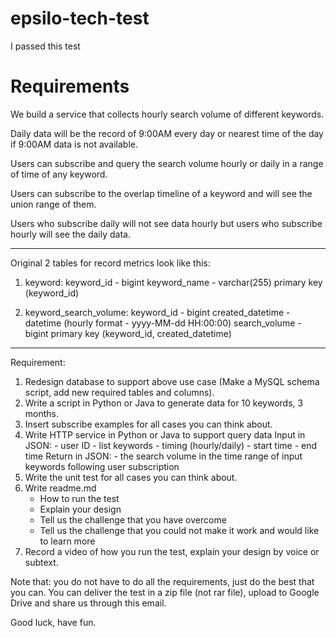 # epsilo-tech-test

I passed this test

# Requirements

We build a service that collects hourly search volume of different keywords.

Daily data will be the record of 9:00AM every day or nearest time of the day if 9:00AM data is not available.

Users can subscribe and query the search volume hourly or daily in a range of time of any keyword.

Users can subscribe to the overlap timeline of a keyword and will see the union range of them.

Users who subscribe daily will not see data hourly but users who subscribe hourly will see the daily data.

---------------------

Original 2 tables for record metrics look like this:

1. keyword:
keyword_id - bigint
keyword_name - varchar(255)
primary key (keyword_id)

2. keyword_search_volume:
keyword_id - bigint
created_datetime - datetime (hourly format - yyyy-MM-dd HH:00:00)
search_volume - bigint
primary key (keyword_id, created_datetime)

---------------------

Requirement:
1. Redesign database to support above use case (Make a MySQL schema script, add new required tables and columns).
2. Write a script in Python or Java to generate data for 10 keywords, 3 months.
3. Insert subscribe examples for all cases you can think about.
4. Write HTTP service in Python or Java to support query data
    Input in JSON:
        - user ID
        - list keywords
        - timing (hourly/daily)
        - start time
        - end time
    Return in JSON:
        - the search volume in the time range of input keywords following user subscription
5. Write the unit test for all cases you can think about.
6. Write readme.md
    - How to run the test
    - Explain your design
    - Tell us the challenge that you have overcome
    - Tell us the challenge that you could not make it work and would like to learn more
7. Record a video of how you run the test, explain your design by voice or subtext.

Note that: you do not have to do all the requirements, just do the best that you can.
You can deliver the test in a zip file (not rar file), upload to Google Drive and share us through this email.

Good luck, have fun.
